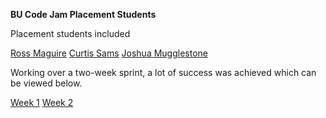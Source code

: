 **BU Code Jam Placement Students** 

Placement students included 

[Ross Maguire](https://github.com/Rossy1995)
[Curtis Sams](https://github.com/CurtisSams)
[Joshua Mugglestone](https://github.com/Jo3115)  

Working over a two-week sprint, a lot of success was achieved which can be viewed below.

[Week 1](https://github.com/Rossy1995)
[Week 2](https://github.com/Rossy1995)


